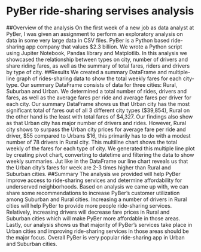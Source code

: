 # PyBer ride-sharing servises analysis

##Overview of the analysis
On the first week of a new job as data analyst at PyBer, I was given an assignment to perform an exploratory analysis on data in some very large data in CSV files. PyBer is a Python based ride-sharing app company that values $2.3 billion. We wrote a Python script using Jupiter Notebook, Pandas library and Matplotlib. In this analysis we showcased the relationship between types on city, number of drivers and share riding fares, as well as the summary of total fares, riders and drivers by type of city.
##Results
We created a summary DataFrame and multiple-line graph of rides-sharing data to show the total weekly fares for each city-type. 
Our summary DataFrame consists of data for three cities: Rural, Suburban and Urban. We determined a total number of rides, drivers and fares, as well as the average fares per ride and average fares per driver for each city. Our summary DataFrame shows us that Urban city has the most significant total of fares out of all 3 different city types ($39,854), Rural on the other hand is the least with total fares of $4,327. Our findings also show as that Urban city has major number of drivers and rides. However, Rural city shows to surpass the Urban city prices for average fare per ride and driver, $55 compared to Urbans $16, this primarily has to do with a modest number of 78 drivers in Rural city. 
This multiline chart shows the total weekly of the fares for each type of city. We generated this multiple line plot by creating pivot chart, converting to datetime and filtering the data to show weekly summaries.  Jut like in the DataFrame our line chart reveals us that the Urban city’s fares for week are 2-3 times higher than Rural and Suburban cities.
##Summary
The analysis we provided will help PyBer improve access to ride-sharing services and determine affordability for underserved neighborhoods.  Based on analysis we came up with, we can share some recommendations to increase PyBer’s customer utilization among Suburban and Rural cities. 
Increasing a number of drivers in Rural cities will help PyBer to provide more people ride-sharing services. 
Relatively, increasing drivers will decrease fare prices in Rural and Suburban cities which will make PyBer more affordable in those areas.  Lastly, our analysis shows us that majority of PyBer’s services take place in Urban cities and improving ride-sharing services in those areas should be the major focus. Overall PyBer is very popular ride-sharing app in Urban and Suburban cities. 
